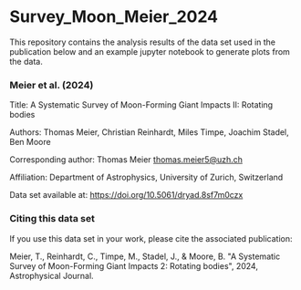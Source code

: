 # Survey_Moon_Meier_2024

This repository contains the analysis results of the data set used in the publication below and an example jupyter notebook to generate plots from the data.

### Meier et al. (2024)

Title: A Systematic Survey of Moon-Forming Giant Impacts II: Rotating bodies

Authors: Thomas Meier, Christian Reinhardt, Miles Timpe, Joachim Stadel, Ben Moore

Corresponding author: Thomas Meier <thomas.meier5@uzh.ch>

Affiliation: Department of Astrophysics, University of Zurich, Switzerland

Data set available at: https://doi.org/10.5061/dryad.8sf7m0czx

### Citing this data set

If you use this data set in your work, please cite the associated publication:

Meier, T., Reinhardt, C., Timpe, M., Stadel, J., & Moore, B.  "A Systematic Survey of Moon-Forming Giant Impacts 2: Rotating bodies", 2024, Astrophysical Journal.